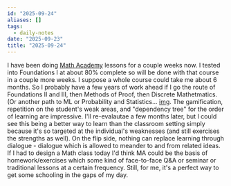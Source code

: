 ```yaml
---
id: "2025-09-24"
aliases: []
tags:
  - daily-notes
date: "2025-09-23"
title: "2025-09-24"
---
```


I have been doing [Math Academy](https://mathacademy.com/) lessons for a couple weeks now.  I tested into Foundations I at about 80% complete so will be done with that course in a couple more weeks.  I suppose a whole course could take me about 6 months.  So I probably have a few years of work ahead if I go the route of Foundations II and III, then Methods of Proof, then Discrete Mathetmatics.  (Or another path to ML or Probability and Statistics... [img](https://mathacademy.com/img/foundations-pathway-diagram.png).  The gamification, repetition on the student's weak areas, and "dependency tree" for the order of learning are impressive.  I'll re-evalautae a few months later, but I could see this being a better way to learn than the classroom setting simply because it's so targeted at the individual's weaknesses (and still exercises the strengths as well).  On the flip side, nothing can replace learning through dialogue - dialogue which is allowed to meander to and from related ideas.  If I had to design a Math class today I'd think MA could be the basis of homework/exercises which some kind of face-to-face Q&A or seminar or traditional lessons at a certain frequency.  Still, for me, it's a perfect way to get some schooling in the gaps of my day.

